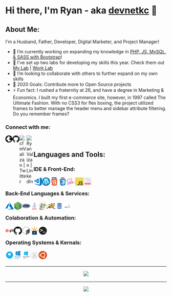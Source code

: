# Hi there, I'm Ryan - aka [devnetkc][github] 👋

## About Me:

I'm a Husband, Father, Developer, Digital Marketer, and Project Manager!

- 🌱 I’m currently working on expanding my knowledge in [PHP, JS, MySQL, &amp; SASS with Bootstrap][website]!
- 🔭 I've set up two labs for developing my skills this year.  Check them out [My Lab][website] | [Work Lab][cfmlab]
- 👯 I’m looking to collaborate with others to further expand on my own skills
- 🥅 2020 Goals: Contribute more to Open Source projects
- ⚡ Fun fact: I rushed a fraternity at 26, and have a degree in Marketing &amp; Economics.  I built my first e-commerce site, however, in 1997 called The Ultimate Fashion.  With no CSS3 for flex boxing, the project utilized frames to better manage the header menu and sidebar attribute filtering.  Do you remember frames?

### Connect with me:

[<img align="left" alt="Check out my lab on https://lrnlab.vnetkc.com to for my latest project" width="22px" src="https://raw.githubusercontent.com/iconic/open-iconic/master/svg/globe.svg" />][website]
[<img align="left" alt="devnetkc | GitHub" width="22px" src="https://raw.githubusercontent.com/github/explore/78df643247d429f6cc873026c0622819ad797942/topics/github/github.png" />][github]
[<img align="left" alt="cfmValizan | Twitter" width="22px" src="https://cdn.jsdelivr.net/npm/simple-icons@v3/icons/twitter.svg" />][twitter]
[<img align="left" alt="Ryan Valizan | LinkedIn" width="22px" src="https://cdn.jsdelivr.net/npm/simple-icons@v3/icons/linkedin.svg" />][linkedin]

<br />

## Languages and Tools:

### IDE &amp; Front-End:

[<img align="left" alt="Visual Studio Code" height="26px" width="26px" src="https://raw.githubusercontent.com/github/explore/80688e429a7d4ef2fca1e82350fe8e3517d3494d/topics/visual-studio-code/visual-studio-code.png" />][github]
[<img align="left" alt="WordPress" height="26px" width="26px" src="https://raw.githubusercontent.com/devnetkc/devnetkc/master/assets/imgs/WordPress.png" />][hvacrc]
[<img align="left" alt="HTML5" height="26px" width="26px" src="https://raw.githubusercontent.com/github/explore/80688e429a7d4ef2fca1e82350fe8e3517d3494d/topics/html/html.png" />][github]
[<img align="left" alt="CSS3" height="26px" width="26px" src="https://raw.githubusercontent.com/github/explore/80688e429a7d4ef2fca1e82350fe8e3517d3494d/topics/css/css.png" />][github]
[<img align="left" alt="Sass" height="26px" width="26px" src="https://raw.githubusercontent.com/github/explore/80688e429a7d4ef2fca1e82350fe8e3517d3494d/topics/sass/sass.png" />][github]
[<img align="left" alt="JavaScript" height="26px" width="26px" src="https://raw.githubusercontent.com/github/explore/80688e429a7d4ef2fca1e82350fe8e3517d3494d/topics/javascript/javascript.png" />][github]
[<img align="left" alt="JSON" height="26px" width="26px" src="https://raw.githubusercontent.com/devnetkc/devnetkc/master/assets/imgs/json.png" />][github]

<br />

### Back-End Languages &amp; Services:

[<img align="left" alt="Azure" height="26px" width="26px" src="https://raw.githubusercontent.com/devnetkc/devnetkc/master/assets/imgs/azure.png" />][github]
[<img align="left" alt="Node.js" height="26px" width="26px" src="https://raw.githubusercontent.com/github/explore/80688e429a7d4ef2fca1e82350fe8e3517d3494d/topics/nodejs/nodejs.png" />][github]
[<img align="left" alt="PHP" height="26px" width="26px" src="https://raw.githubusercontent.com/devnetkc/devnetkc/master/assets/imgs/php.png" />][github]
[<img align="left" alt="Java" height="26px" width="26px" src="https://raw.githubusercontent.com/devnetkc/devnetkc/master/assets/imgs/java.png" />][java]
[<img align="left" alt="Microsoft IIS" height="26px" width="26px" src="https://raw.githubusercontent.com/devnetkc/devnetkc/master/assets/imgs/microsoft-iis.png" />][java]
[<img align="left" alt="Apache Tomcat" height="26px" width="26px" src="https://raw.githubusercontent.com/devnetkc/devnetkc/master/assets/imgs/tomcat.png" />][java]
[<img align="left" alt="SQL" height="26px" width="26px" src="https://raw.githubusercontent.com/github/explore/80688e429a7d4ef2fca1e82350fe8e3517d3494d/topics/sql/sql.png" />][github]
[<img align="left" alt="MySQL" height="26px" width="26px" src="https://raw.githubusercontent.com/github/explore/80688e429a7d4ef2fca1e82350fe8e3517d3494d/topics/mysql/mysql.png" />][github]

<br />

### Colaboration &amp; Automation:

[<img align="left" alt="Git" height="26px" width="26px" src="https://raw.githubusercontent.com/github/explore/80688e429a7d4ef2fca1e82350fe8e3517d3494d/topics/git/git.png" />][github]
[<img align="left" alt="GitHub" height="26px" width="26px" src="https://raw.githubusercontent.com/github/explore/78df643247d429f6cc873026c0622819ad797942/topics/github/github.png" />][github]
[<img align="left" alt="BASH" height="26px" width="26px" src="https://raw.githubusercontent.com/devnetkc/devnetkc/master/assets/imgs/bash_shell.png" />][github]
[<img align="left" alt="Let's Encrypt" height="26px" width="26px" src="https://raw.githubusercontent.com/devnetkc/devnetkc/master/assets/imgs/lets-encrypt.png" />][github]
[<img align="left" alt="SERIAL" height="26px" width="26px" src="https://raw.githubusercontent.com/github/explore/80688e429a7d4ef2fca1e82350fe8e3517d3494d/topics/terminal/terminal.png" />][github]

<br />

### Operating Systems &amp; Kernals:

[<img align="left" alt="Windows 10" height="26px" width="26px" src="https://raw.githubusercontent.com/devnetkc/devnetkc/master/assets/imgs/windows10.png" />][website]
[<img align="left" alt="Windows Server 2016" height="26px" width="26px" src="https://raw.githubusercontent.com/devnetkc/devnetkc/master/assets/imgs/windows-server.png" />][website]
[<img align="left" alt="Windows Hyper-V Server" height="26px" width="26px" src="https://raw.githubusercontent.com/devnetkc/devnetkc/master/assets/imgs/hyper-v.png" />][website]
[<img align="left" alt="Apple Macintosh OS X" height="26px" width="26px" src="https://raw.githubusercontent.com/devnetkc/devnetkc/master/assets/imgs/OSX.png" />][website]
[<img align="left" alt="Ubuntu Server" height="26px" width="26px" src="https://raw.githubusercontent.com/devnetkc/devnetkc/master/assets/imgs/ubuntu.png" />][website]

<br />
<br />

* * *

<p align="center">

<img src="https://github-readme-stats.vercel.app/api?username=devnetkc&show_icons=true" />

</p>

* * *

<p align="center">

<img src="https://github-readme-stats.vercel.app/api/top-langs/?username=devnetkc" />

</p>

[website]: https://lrnlab.vnetkc.com
[cfmlab]: https://cfmlrnlab.vnetkc.com
[twitter]: https://twitter.com/cfmValizan
[linkedin]: https://linkedin.com/in/rvalizan
[github]: https://github.com/https://github.com/devnetkc
[hvacrc]: https://rc.cfmdistributors.com
[java]: https://www.cfmdistributors.com
